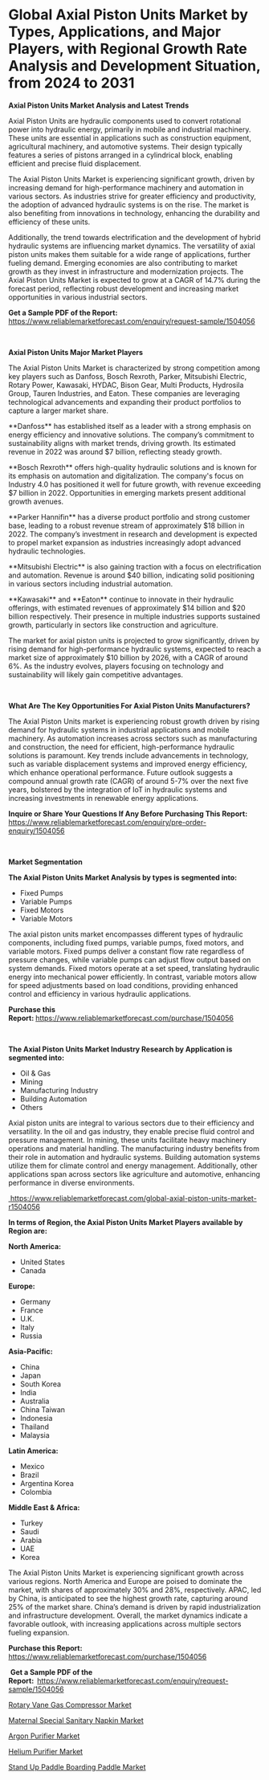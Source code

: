 <p><h1>Global Axial Piston Units Market by Types, Applications, and Major Players, with Regional Growth Rate Analysis and Development Situation, from 2024 to 2031</h1></p><p><strong>Axial Piston Units Market Analysis and Latest Trends</strong></p>
<p><p>Axial Piston Units are hydraulic components used to convert rotational power into hydraulic energy, primarily in mobile and industrial machinery. These units are essential in applications such as construction equipment, agricultural machinery, and automotive systems. Their design typically features a series of pistons arranged in a cylindrical block, enabling efficient and precise fluid displacement.</p><p>The Axial Piston Units Market is experiencing significant growth, driven by increasing demand for high-performance machinery and automation in various sectors. As industries strive for greater efficiency and productivity, the adoption of advanced hydraulic systems is on the rise. The market is also benefiting from innovations in technology, enhancing the durability and efficiency of these units.</p><p>Additionally, the trend towards electrification and the development of hybrid hydraulic systems are influencing market dynamics. The versatility of axial piston units makes them suitable for a wide range of applications, further fueling demand. Emerging economies are also contributing to market growth as they invest in infrastructure and modernization projects. The Axial Piston Units Market is expected to grow at a CAGR of 14.7% during the forecast period, reflecting robust development and increasing market opportunities in various industrial sectors.</p></p>
<p><strong>Get a Sample PDF of the Report:&nbsp;</strong> <a href="https://www.reliablemarketforecast.com/enquiry/request-sample/1504056?utm_campaign=1134&utm_medium=2&utm_source=Github&utm_content=ia&utm_term=27092024&utm_id=axial-piston-units">https://www.reliablemarketforecast.com/enquiry/request-sample/1504056</a></p>
<p>&nbsp;</p>
<p><strong>Axial Piston Units Major Market Players</strong></p>
<p><p>The Axial Piston Units Market is characterized by strong competition among key players such as Danfoss, Bosch Rexroth, Parker, Mitsubishi Electric, Rotary Power, Kawasaki, HYDAC, Bison Gear, Multi Products, Hydrosila Group, Tauren Industries, and Eaton. These companies are leveraging technological advancements and expanding their product portfolios to capture a larger market share.</p><p>**Danfoss** has established itself as a leader with a strong emphasis on energy efficiency and innovative solutions. The company’s commitment to sustainability aligns with market trends, driving growth. Its estimated revenue in 2022 was around $7 billion, reflecting steady growth.</p><p>**Bosch Rexroth** offers high-quality hydraulic solutions and is known for its emphasis on automation and digitalization. The company's focus on Industry 4.0 has positioned it well for future growth, with revenue exceeding $7 billion in 2022. Opportunities in emerging markets present additional growth avenues.</p><p>**Parker Hannifin** has a diverse product portfolio and strong customer base, leading to a robust revenue stream of approximately $18 billion in 2022. The company’s investment in research and development is expected to propel market expansion as industries increasingly adopt advanced hydraulic technologies.</p><p>**Mitsubishi Electric** is also gaining traction with a focus on electrification and automation. Revenue is around $40 billion, indicating solid positioning in various sectors including industrial automation.</p><p>**Kawasaki** and **Eaton** continue to innovate in their hydraulic offerings, with estimated revenues of approximately $14 billion and $20 billion respectively. Their presence in multiple industries supports sustained growth, particularly in sectors like construction and agriculture.</p><p>The market for axial piston units is projected to grow significantly, driven by rising demand for high-performance hydraulic systems, expected to reach a market size of approximately $10 billion by 2026, with a CAGR of around 6%. As the industry evolves, players focusing on technology and sustainability will likely gain competitive advantages.</p></p>
<p>&nbsp;</p>
<p><strong>What Are The Key Opportunities For Axial Piston Units Manufacturers?</strong></p>
<p><p>The Axial Piston Units market is experiencing robust growth driven by rising demand for hydraulic systems in industrial applications and mobile machinery. As automation increases across sectors such as manufacturing and construction, the need for efficient, high-performance hydraulic solutions is paramount. Key trends include advancements in technology, such as variable displacement systems and improved energy efficiency, which enhance operational performance. Future outlook suggests a compound annual growth rate (CAGR) of around 5-7% over the next five years, bolstered by the integration of IoT in hydraulic systems and increasing investments in renewable energy applications.</p></p>
<p><strong>Inquire or Share Your Questions If Any Before Purchasing This Report:</strong> <a href="https://www.reliablemarketforecast.com/enquiry/pre-order-enquiry/1504056?utm_campaign=1134&utm_medium=2&utm_source=Github&utm_content=ia&utm_term=27092024&utm_id=axial-piston-units">https://www.reliablemarketforecast.com/enquiry/pre-order-enquiry/1504056</a></p>
<p>&nbsp;</p>
<p><strong>Market Segmentation</strong></p>
<p><strong>The Axial Piston Units Market Analysis by types is segmented into:</strong></p>
<p><ul><li>Fixed Pumps</li><li>Variable Pumps</li><li>Fixed Motors</li><li>Variable Motors</li></ul></p>
<p><p>The axial piston units market encompasses different types of hydraulic components, including fixed pumps, variable pumps, fixed motors, and variable motors. Fixed pumps deliver a constant flow rate regardless of pressure changes, while variable pumps can adjust flow output based on system demands. Fixed motors operate at a set speed, translating hydraulic energy into mechanical power efficiently. In contrast, variable motors allow for speed adjustments based on load conditions, providing enhanced control and efficiency in various hydraulic applications.</p></p>
<p><strong>Purchase this Report:&nbsp;</strong><a href="https://www.reliablemarketforecast.com/purchase/1504056?utm_campaign=1134&utm_medium=2&utm_source=Github&utm_content=ia&utm_term=27092024&utm_id=axial-piston-units">https://www.reliablemarketforecast.com/purchase/1504056</a></p>
<p>&nbsp;</p>
<p><strong>The Axial Piston Units Market Industry Research by Application is segmented into:</strong></p>
<p><ul><li>Oil & Gas</li><li>Mining</li><li>Manufacturing Industry</li><li>Building Automation</li><li>Others</li></ul></p>
<p><p>Axial piston units are integral to various sectors due to their efficiency and versatility. In the oil and gas industry, they enable precise fluid control and pressure management. In mining, these units facilitate heavy machinery operations and material handling. The manufacturing industry benefits from their role in automation and hydraulic systems. Building automation systems utilize them for climate control and energy management. Additionally, other applications span across sectors like agriculture and automotive, enhancing performance in diverse environments.</p></p>
<p><a href="https://www.reliablemarketforecast.com/global-axial-piston-units-market-r1504056?utm_campaign=1134&utm_medium=2&utm_source=Github&utm_content=ia&utm_term=27092024&utm_id=axial-piston-units">&nbsp;https://www.reliablemarketforecast.com/global-axial-piston-units-market-r1504056</a></p>
<p><strong>In terms of Region, the Axial Piston Units Market Players available by Region are:</strong></p>
<p>
    <p> <strong> North America: </strong>
        <ul>
            <li>United States</li>
            <li>Canada</li>
        </ul>
        </p> 
    <p> <strong> Europe: </strong>
        <ul>
            <li>Germany</li>
            <li>France</li>
            <li>U.K.</li>
            <li>Italy</li>
            <li>Russia</li>
        </ul>
        </p> 
    <p> <strong> Asia-Pacific: </strong>
        <ul>
            <li>China</li>
            <li>Japan</li>
            <li>South Korea</li>
            <li>India</li>
            <li>Australia</li>
            <li>China Taiwan</li>
            <li>Indonesia</li>
            <li>Thailand</li>
            <li>Malaysia</li>
        </ul>
        </p> 
    <p> <strong> Latin America: </strong>
        <ul>
            <li>Mexico</li>
            <li>Brazil</li>
            <li>Argentina Korea</li>
            <li>Colombia</li>
        </ul>
        </p> 
    <p> <strong> Middle East & Africa: </strong>
        <ul>
            <li>Turkey</li>
            <li>Saudi</li>
            <li>Arabia</li>
            <li>UAE</li>
            <li>Korea</li>
        </ul>
    </p>
    </p>
<p><p>The Axial Piston Units Market is experiencing significant growth across various regions. North America and Europe are poised to dominate the market, with shares of approximately 30% and 28%, respectively. APAC, led by China, is anticipated to see the highest growth rate, capturing around 25% of the market share. China’s demand is driven by rapid industrialization and infrastructure development. Overall, the market dynamics indicate a favorable outlook, with increasing applications across multiple sectors fueling expansion.</p></p>
<p><strong>Purchase this Report: </strong><a href="https://www.reliablemarketforecast.com/purchase/1504056?utm_campaign=1134&utm_medium=2&utm_source=Github&utm_content=ia&utm_term=27092024&utm_id=axial-piston-units">https://www.reliablemarketforecast.com/purchase/1504056</a></p>
<p>&nbsp;<strong>Get a Sample PDF of the Report:&nbsp;&nbsp;</strong><a href="https://www.reliablemarketforecast.com/enquiry/request-sample/1504056?utm_campaign=1134&utm_medium=2&utm_source=Github&utm_content=ia&utm_term=27092024&utm_id=axial-piston-units">https://www.reliablemarketforecast.com/enquiry/request-sample/1504056</a></p>
<p><strong></strong></p>
<p><p><a href="https://www.linkedin.com/pulse/how-rotary-vane-gas-compressor-market-changing-from-2024-2031-ilqpe?trackingId=LgNjp17FQ4K%2FRF%2F3Trejpw%3D%3D&utm_campaign=1134&utm_medium=2&utm_source=Github&utm_content=ia&utm_term=27092024&utm_id=axial-piston-units">Rotary Vane Gas Compressor Market</a></p><p><a href="https://issuu.com/reportprime-2/docs/maternal-special-sanitary-napkin-ma_f1257339caffac?utm_campaign=1134&utm_medium=2&utm_source=Github&utm_content=ia&utm_term=27092024&utm_id=axial-piston-units">Maternal Special Sanitary Napkin Market</a></p><p><a href="https://www.linkedin.com/pulse/global-market-pulse-trends-growth-analysis-argon-purifier-forecasted-uomkf?trackingId=IrM3IyGGRwa916Pgl4Zd1w%3D%3D&utm_campaign=1134&utm_medium=2&utm_source=Github&utm_content=ia&utm_term=27092024&utm_id=axial-piston-units">Argon Purifier Market</a></p><p><a href="https://www.linkedin.com/pulse/helium-purifier-market-share-analysis-growth-trends-forecasts-jvhjf?trackingId=czIwT8flSg6lqycw9LJmVA%3D%3D&utm_campaign=1134&utm_medium=2&utm_source=Github&utm_content=ia&utm_term=27092024&utm_id=axial-piston-units">Helium Purifier Market</a></p><p><a href="https://issuu.com/reportprime-2/docs/stand-up-paddle-boarding-paddle-mar_fc0310a2c3c968?utm_campaign=1134&utm_medium=2&utm_source=Github&utm_content=ia&utm_term=27092024&utm_id=axial-piston-units">Stand Up Paddle Boarding Paddle Market</a></p></p>